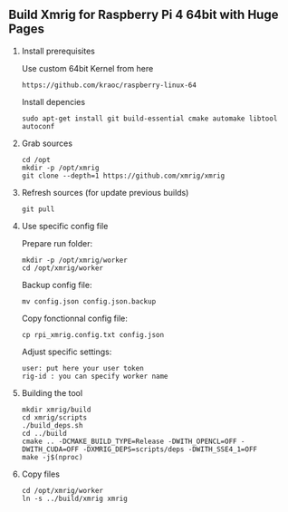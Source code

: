 
## Build Xmrig for Raspberry Pi 4 64bit with Huge Pages

1. Install prerequisites

    Use custom 64bit Kernel from here
    ```
    https://github.com/kraoc/raspberry-linux-64
    ```

    Install depencies
    ```
    sudo apt-get install git build-essential cmake automake libtool autoconf
    ```

2. Grab sources

    ```
    cd /opt
    mkdir -p /opt/xmrig
    git clone --depth=1 https://github.com/xmrig/xmrig
    ```

3. Refresh sources (for update previous builds)

    ```
    git pull
    ```

4. Use specific config file

    Prepare run folder:
    ```
    mkdir -p /opt/xmrig/worker
    cd /opt/xmrig/worker
    ```

    Backup config file:
    ```
    mv config.json config.json.backup
    ```

    Copy fonctionnal config file:
    ```
    cp rpi_xmrig.config.txt config.json
    ```

    Adjust specific settings:
    ```
    user: put here your user token
    rig-id : you can specify worker name
    ```

5. Building the tool

    ```
    mkdir xmrig/build
    cd xmrig/scripts
    ./build_deps.sh
    cd ../build
    cmake .. -DCMAKE_BUILD_TYPE=Release -DWITH_OPENCL=OFF -DWITH_CUDA=OFF -DXMRIG_DEPS=scripts/deps -DWITH_SSE4_1=OFF
    make -j$(nproc)
    ```

6. Copy files

    ```
    cd /opt/xmrig/worker
    ln -s ../build/xmrig xmrig
    ```
